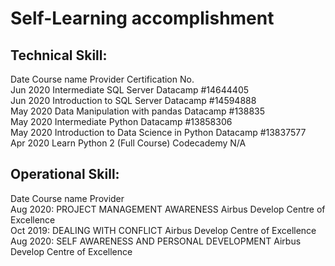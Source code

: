 # Self-Learning accomplishment 


## Technical Skill:

Date	Course name	Provider	Certification No. <br /> 
Jun 2020	Intermediate SQL Server	Datacamp	#14644405 <br />
Jun 2020	Introduction to SQL Server	Datacamp	#14594888 <br />
May 2020	Data Manipulation with pandas	Datacamp	#138835 <br />
May 2020	Intermediate Python	Datacamp	#13858306 <br />
May 2020	Introduction to Data Science in Python	Datacamp	#13837577 <br />
Apr 2020	Learn Python 2 (Full Course)	Codecademy	N/A <br />


## Operational Skill:

Date	Course name	Provider <br />
Aug 2020:	PROJECT MANAGEMENT AWARENESS	Airbus Develop Centre of Excellence <br />
Oct 2019:	DEALING WITH CONFLICT	Airbus Develop Centre of Excellence <br />
Aug 2020:	SELF AWARENESS AND PERSONAL DEVELOPMENT	Airbus Develop Centre of Excellence <br />

